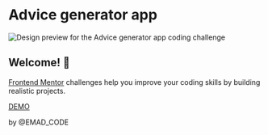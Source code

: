 # Advice generator app

![Design preview for the Advice generator app coding challenge](./design/desktop-preview.jpg)

## Welcome! 👋

[Frontend Mentor](https://www.frontendmentor.io) challenges help you improve your coding skills by building realistic projects.


[DEMO](http://emadbakry.github.io/advice-generator-app)

by @EMAD_CODE